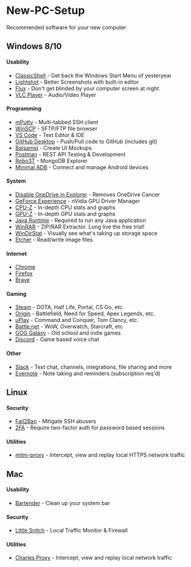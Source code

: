 # New-PC-Setup
Recommended software for your new computer


## Windows 8/10

#### Usability
* [ClassicShell](http://www.classicshell.net/) - Get back the Windows Start Menu of yesteryear
* [Lightshot](https://app.prntscr.com/en/index.html) - Better Screenshots with built-in editor
* [Flux](https://justgetflux.com/) - Don't get blinded by your computer screen at night
* [VLC Player](https://www.videolan.org/vlc/index.html) - Audio/Video Player

#### Programming
* [mPutty](http://ttyplus.com/multi-tabbed-putty/) - Multi-tabbed SSH client
* [WinSCP](https://winscp.net/eng/index.php) - SFTP/FTP file browser
* [VS Code](https://code.visualstudio.com/) - Text Editor & IDE
* [GitHub Desktop](https://desktop.github.com/) - Push/Pull code to GitHub (includes git)
* [Balsamiq](https://balsamiq.com/) - Create UI Mockups
* [Postman](https://www.getpostman.com/) - REST API Testing & Development
* [Robo3T](https://robomongo.org/) - MongoDB Explorer
* [Minimal ADB](https://androidmtk.com/download-minimal-adb-and-fastboot-tool) - Connect and manage Android devices

#### System
* [Disable OneDrive in Explorer](https://www.howtogeek.com/225973/how-to-disable-onedrive-and-remove-it-from-file-explorer-on-windows-10/) - Removes OneDrive Cancer
* [GeForce Experience](https://www.nvidia.com/en-us/geforce/geforce-experience/) - nVidia GPU Driver Manager
* [CPU-Z](https://www.cpuid.com/softwares/cpu-z.html) - In-depth CPU stats and graphs
* [GPU-Z](https://www.techpowerup.com/gpuz/) - In-depth GPU stats and graphs
* [Java Runtime](https://www.java.com/en/download/) - Required to run any Java application
* [WinRAR](https://www.rarlab.com/download.htm) - ZIP/RAR Extractor. Long live the free trial!
* [WinDirStat](https://windirstat.net/) - Visually see what's taking up storage space
* [Etcher](https://www.balena.io/etcher/) - Read/write image files  

#### Internet
* [Chrome](https://www.google.com/chrome/)
* [Firefox](https://www.mozilla.org/en-US/firefox/new/)
* [Brave](https://brave.com/download/)

#### Gaming
* [Steam](https://store.steampowered.com/about/) - DOTA, Half Life, Portal, CS Go, etc.
* [Origin](https://www.origin.com/usa/en-us/store/download) - Battlefield, Need for Speed, Apex Legends, etc.
* [uPlay](https://uplay.ubisoft.com/en-US) - Command and Conquer, Tom Clancy, etc.
* [Battle.net](https://www.blizzard.com/en-us/apps/battle.net/desktop) - WoW, Overwatch, Starcraft, etc
* [GOG Galaxy](https://www.gog.com/galaxy) - Old school and indie games
* [Discord](https://discordapp.com/download) - Game based voice chat

#### Other
* [Slack](https://slack.com/downloads/) - Text chat, channels, integrations, file sharing and more
* [Evernote](https://evernote.com/download) - Note taking and reminders (subscription req'd)


## Linux

#### Security
* [Fail2Ban](https://www.fail2ban.org/wiki/index.php/Fail2Ban) - Mitigate SSH abusers
* [2FA](https://hackertarget.com/ssh-two-factor-google-authenticator/) - Require two-factor auth for password based sessions

#### Utilities
* [mitm-proxy](https://mitmproxy.org/) - Intercept, view and replay local HTTPS network traffic


## Mac

#### Usability
* [Bartender](https://www.macbartender.com/) - Clean up your system bar

#### Security
* [Little Snitch](https://www.obdev.at/products/littlesnitch/index.html) - Local Traffic Monitor & Firewall

#### Utilities
* [Charles Proxy](https://www.charlesproxy.com/) - Intercept, view and replay local network traffic
